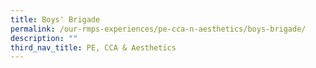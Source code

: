```yaml
---
title: Boys' Brigade
permalink: /our-rmps-experiences/pe-cca-n-aesthetics/boys-brigade/
description: ""
third_nav_title: PE, CCA & Aesthetics
---
```

